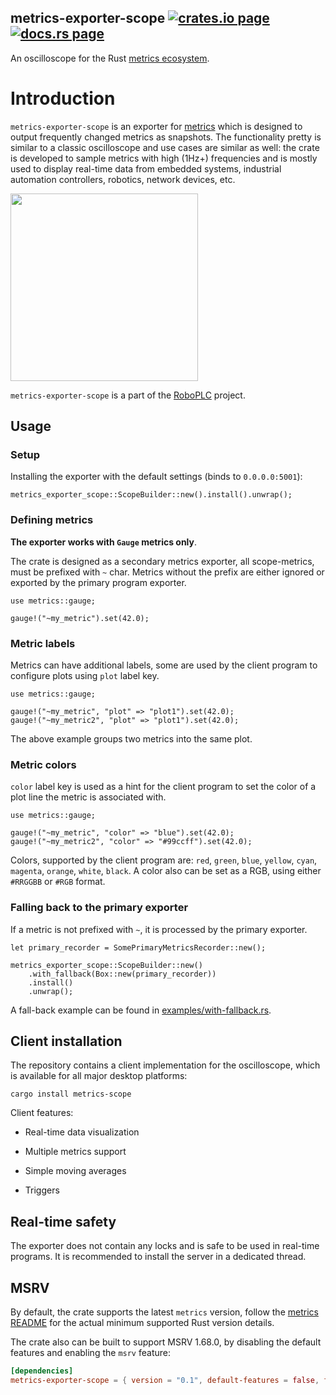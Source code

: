 <h2>
  metrics-exporter-scope
  <a href="https://crates.io/crates/metrics-exporter-scope"><img alt="crates.io page" src="https://img.shields.io/crates/v/metrics-exporter-scope.svg"></img></a>
  <a href="https://docs.rs/metrics-exporter-scope"><img alt="docs.rs page" src="https://docs.rs/metrics-exporter-scope/badge.svg"></img></a>
</h2>

An oscilloscope for the Rust [metrics
ecosystem](https://github.com/metrics-rs/metrics).

# Introduction

`metrics-exporter-scope` is an exporter for
[metrics](https://crates.io/crates/metrics) which is designed to output
frequently changed metrics as snapshots. The functionality pretty is similar to
a classic oscilloscope and use cases are similar as well: the crate is
developed to sample metrics with high (1Hz+) frequencies and is mostly used to
display real-time data from embedded systems, industrial automation
controllers, robotics, network devices, etc.

<img src="https://raw.githubusercontent.com/roboplc/metrics-exporter-scope/scope.gif"
width="300" />

`metrics-exporter-scope` is a part of the [RoboPLC](https://roboplc.com)
project.

## Usage

### Setup

Installing the exporter with the default settings (binds to `0.0.0.0:5001`):

```rust,no_run
metrics_exporter_scope::ScopeBuilder::new().install().unwrap();
```

### Defining metrics

**The exporter works with `Gauge` metrics only**.

The crate is designed as a secondary metrics exporter, all scope-metrics, must
be prefixed with `~` char. Metrics without the prefix are either ignored or
exported by the primary program exporter.

```rust,no_run
use metrics::gauge;

gauge!("~my_metric").set(42.0);
```

### Metric labels

Metrics can have additional labels, some are used by the client program to
configure plots using `plot` label key.

```rust,no_run
use metrics::gauge;

gauge!("~my_metric", "plot" => "plot1").set(42.0);
gauge!("~my_metric2", "plot" => "plot1").set(42.0);
```

The above example groups two metrics into the same plot.

### Metric colors

`color` label key is used as a hint for the client program to set the color of
a plot line the metric is associated with.

```rust,no_run
use metrics::gauge;

gauge!("~my_metric", "color" => "blue").set(42.0);
gauge!("~my_metric2", "color" => "#99ccff").set(42.0);
```

Colors, supported by the client program are: `red`, `green`, `blue`, `yellow`,
`cyan`, `magenta`, `orange`, `white`, `black`. A color also can be set as a
RGB, using either `#RRGGBB` or `#RGB` format.

### Falling back to the primary exporter

If a metric is not prefixed with `~`, it is processed by the primary exporter.

```rust,ignore
let primary_recorder = SomePrimaryMetricsRecorder::new();

metrics_exporter_scope::ScopeBuilder::new()
    .with_fallback(Box::new(primary_recorder))
    .install()
    .unwrap();
```

A fall-back example can be found in
[examples/with-fallback.rs](https://github.com/roboplc/metrics-exporter-scope/blob/main/examples/with-fallback.rs).

## Client installation

The repository contains a client implementation for the oscilloscope, which is
available for all major desktop platforms:

```
cargo install metrics-scope
```

Client features:

* Real-time data visualization

* Multiple metrics support

* Simple moving averages

* Triggers

## Real-time safety

The exporter does not contain any locks and is safe to be used in real-time
programs. It is recommended to install the server in a dedicated thread.

## MSRV

By default, the crate supports the latest `metrics` version, follow the
[metrics README](https://github.com/metrics-rs/metrics) for the actual minimum
supported Rust version details.

The crate also can be built to support MSRV 1.68.0, by disabling the default
features and enabling the `msrv` feature:

```toml
[dependencies]
metrics-exporter-scope = { version = "0.1", default-features = false, features = ["msrv"] }
```
